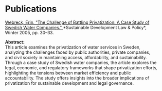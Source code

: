 # Publications

<a href="https://digitalcommons.wcl.american.edu/sdlp/vol5/iss1/8/" target="_blank" rel="noopener noreferrer">
Webreck, Erin. "The Challenge of Battling Privatization: A Case Study of Swedish Water Companies."
</a>  
*Sustainable Development Law & Policy*, Winter 2005, pp. 30–33.

**Abstract:**  
This article examines the privatization of water services in Sweden, analyzing the challenges faced by public authorities, private companies, and civil society in maintaining access, affordability, and sustainability. Through a case study of Swedish water companies, the article explores the legal, economic, and regulatory frameworks that shape privatization efforts, highlighting the tensions between market efficiency and public accountability. The study offers insights into the broader implications of privatization for sustainable development and legal governance.

